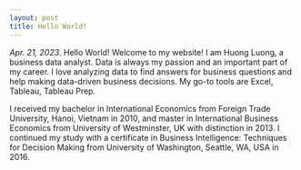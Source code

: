 ```yaml
---
layout: post
title: Hello World!
---
```


_Apr. 21, 2023_. Hello World! Welcome to my website! I am Huong Luong, a business data analyst. Data is always my passion and an important part of my career. I love analyzing data to find answers for business questions and help making data-driven business decisions. My go-to tools are Excel, Tableau, Tableau Prep. 

I received my bachelor in International Economics from Foreign Trade University, Hanoi, Vietnam in 2010, and master in International Business Economics from University of Westminster, UK with distinction in 2013. I continued my study with a certificate in Business Intelligence: Techniques for Decision Making from University of Washington, Seattle, WA, USA in 2016.


